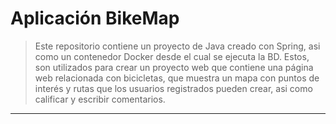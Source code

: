 # Aplicación BikeMap

> Este repositorio contiene un proyecto de Java creado con Spring, asi como un contenedor Docker desde el cual se ejecuta la BD. Estos, son utilizados para crear un proyecto web que contiene una página web relacionada con bicicletas, que muestra un mapa con puntos de interés y rutas que los usuarios registrados pueden crear, asi como calificar y escribir comentarios.

---

